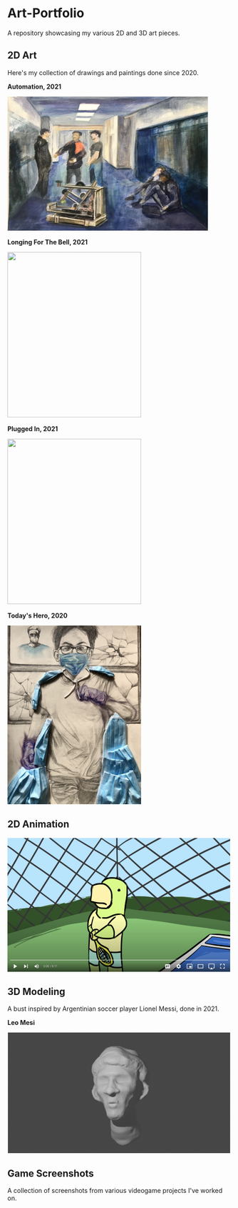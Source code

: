 # Art-Portfolio
A repository showcasing my various 2D and 3D art pieces. 

## 2D Art
Here's my collection of drawings and paintings done since 2020.

**Automation, 2021**

<img src='Art/hallway.jpg' width="450" height="300">

**Longing For The Bell, 2021**

<img src='Art/alex.JPG' width="300" height="370">

**Plugged In, 2021**

<img src='Art/plugged.JPG' width="300" height="370">

**Today's Hero, 2020**

<img src='Art/today.jpg' width="300" height="400">

## 2D Animation

[<img src='Art/thumbnail.png' width="500" height="300">](https://youtu.be/iGxtbiP9pas)

## 3D Modeling
A bust inspired by Argentinian soccer player Lionel Messi, done in 2021.

**Leo Mesi**

<img src='Art/Lionel.PNG' width="500" height="270">

## Game Screenshots
A collection of screenshots from various videogame projects I've worked on.



